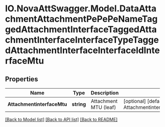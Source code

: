# IO.NovaAttSwagger.Model.DataAttachmentAttachmentPePePeNameTaggedAttachmentInterfaceTaggedAttachmentInterfaceInterfaceTypeTaggedAttachmentInterfaceInterfaceIdInterfaceMtu
## Properties

Name | Type | Description | Notes
------------ | ------------- | ------------- | -------------
**AttachmentinterfaceMtu** | **string** | Attachment MTU (leaf) | [optional] [default to AttachmentinterfaceMtuEnum._1500]

[[Back to Model list]](../README.md#documentation-for-models) [[Back to API list]](../README.md#documentation-for-api-endpoints) [[Back to README]](../README.md)

